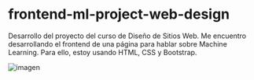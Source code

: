 # frontend-ml-project-web-design
Desarrollo del proyecto del curso de Diseño de Sitios Web. Me encuentro desarrollando el frontend de una página para hablar sobre Machine Learning. Para ello, estoy usando HTML, CSS y Bootstrap. 

![imagen](https://github.com/ronaldborja/frontend-ml-project-web-design/assets/75533154/01d32ed3-55a8-4620-910c-43ee81eb6c37)
